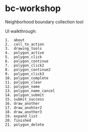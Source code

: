 # bc-workshop
Neighborhood boundary collection tool

UI walkthrough:

	1.	about
	2.	call_to_action
	3.	drawing_tools
	4.	polygon_active
	5.	polygon_click
	6.	polygon_continue
	7.	polygon_click2
	8.	polygon_continue2
	9.	polygon_click3
	10.	polygon_complete
	11.	polygon_clear
	12.	polygon_name
	13.	polygon_name_cancel
	14.	polygon_submit
	15.	submit_success
	16.	draw_another
	17. draw_anohter2
	18. draw_another3
	19. expand_list
	20.	finished
	21.	polygon_delete
